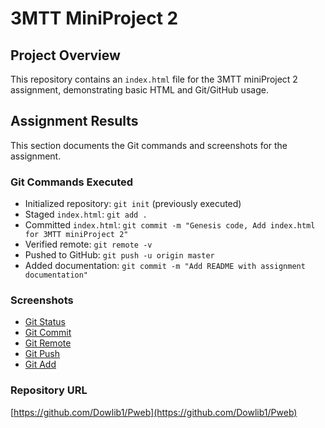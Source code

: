 # 3MTT MiniProject 2

## Project Overview
This repository contains an `index.html` file for the 3MTT miniProject 2 assignment, demonstrating basic HTML and Git/GitHub usage.

## Assignment Results
This section documents the Git commands and screenshots for the assignment.

### Git Commands Executed
- Initialized repository: `git init` (previously executed)
- Staged `index.html`: `git add .`
- Committed `index.html`: `git commit -m "Genesis code, Add index.html for 3MTT miniProject 2"`
- Verified remote: `git remote -v`
- Pushed to GitHub: `git push -u origin master`
- Added documentation: `git commit -m "Add README with assignment documentation"`

### Screenshots
- [Git Status](Git_Screenshots/GitStatus.png)
- [Git Commit](Git_Screenshots/GitCommit.png)
- [Git Remote](Git_Screenshots/GitRemote.png)
- [Git Push](Git_Screenshots/GitPush.png)
- [Git Add](Git_Screenshots/GitAdd.png)

### Repository URL
[https://github.com/Dowlib1/Pweb](https://github.com/Dowlib1/Pweb)